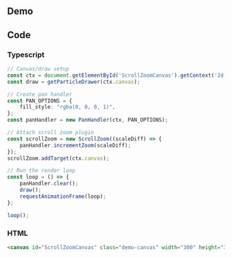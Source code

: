 ## Demo

<canvas id="ScrollZoomCanvas" class="demo-canvas" width="300" height="300"></canvas>

## Code

### Typescript

```typescript
// Canvas/draw setup
const ctx = document.getElementById('ScrollZoomCanvas').getContext('2d');
const draw = getParticleDrawer(ctx.canvas);

// Create pan handler
const PAN_OPTIONS = {
	fill_style: "rgba(0, 0, 0, 1)",
};
const panHandler = new PanHandler(ctx, PAN_OPTIONS);

// Attach scroll zoom plugin
const scrollZoom = new ScrollZoom((scaleDiff) => {
	panHandler.incrementZoom(scaleDiff);
});
scrollZoom.addTarget(ctx.canvas);

// Run the render loop
const loop = () => {
	panHandler.clear();
	draw();
	requestAnimationFrame(loop);
};

loop();
```

### HTML

```html
<canvas id="ScrollZoomCanvas" class="demo-canvas" width="300" height="300"></canvas>
```

<script defer lang="text/javascript" src="{{relativeURLToRoot /assets/js/pan-handler/PanHandler.js}}"></script>
<script defer lang="text/javascript" src="{{relativeURLToRoot /assets/js/pan-handler/plugins/ScrollZoom.js}}"></script>
<script defer lang="text/javascript" src="{{relativeURLToRoot /assets/js/particles.js}}"></script>

<script defer lang="text/javascript" type="module">
	// Canvas/draw setup
	const ctx = document.getElementById('ScrollZoomCanvas').getContext('2d');
	const draw = getParticleDrawer(ctx.canvas);

	// Create pan handler
	const PAN_OPTIONS = {
		fill_style: "rgba(0, 0, 0, 1)",
	};
	const panHandler = new PanHandler(ctx, PAN_OPTIONS);

	// Attach scroll zoom plugin
	const scrollZoom = new ScrollZoom((scaleDiff) => {
		panHandler.incrementZoom(scaleDiff);
	});
	scrollZoom.addTarget(ctx.canvas);

	// Run the render loop
	const loop = () => {
		panHandler.clear();
		draw();
		requestAnimationFrame(loop);
	};

	loop();
</script>
